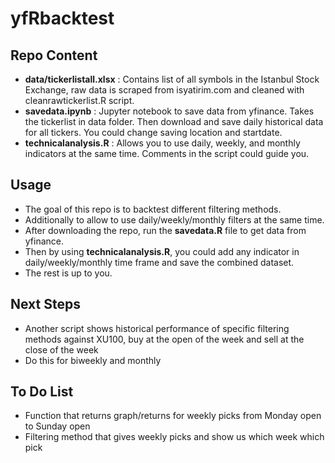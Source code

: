 # yfRbacktest

## Repo Content

- **data/tickerlistall.xlsx** : Contains list of all symbols in the Istanbul Stock Exchange, raw data is scraped from isyatirim.com and cleaned with cleanrawtickerlist.R script.
- **savedata.ipynb** : Jupyter notebook to save data from yfinance. Takes the tickerlist in data folder. Then download and save daily historical data for all tickers. You could change saving location and startdate.
- **technicalanalysis.R** : Allows you to use daily, weekly, and monthly indicators at the same time. Comments in the script could guide you. 

## Usage

- The goal of this repo is to backtest different filtering methods.
- Additionally to allow to use daily/weekly/monthly filters at the same time.
- After downloading the repo, run the **savedata.R** file to get data from yfinance.
- Then by using **technicalanalysis.R**, you could add any indicator in daily/weekly/monthly time frame and save the combined dataset.
- The rest is up to you. 

## Next Steps 

- Another script shows historical performance of specific filtering methods against XU100, buy at the open of the week and sell at the close of the week
- Do this for biweekly and monthly

## To Do List

- Function that returns graph/returns for weekly picks from Monday open to Sunday open
- Filtering method that gives weekly picks and show us which week which pick 

